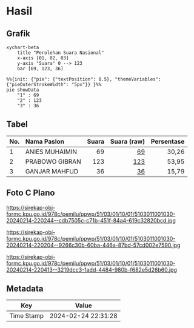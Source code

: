 # Hasil

## Grafik

```mermaid
xychart-beta
    title "Perolehan Suara Nasional"
    x-axis [01, 02, 03]
    y-axis "Suara" 0 --> 123
    bar [69, 123, 36]
```

```mermaid
%%{init: {"pie": {"textPosition": 0.5}, "themeVariables": {"pieOuterStrokeWidth": "5px"}} }%%
pie showData
    "1" : 69
    "2" : 123
    "3" : 36
```

## Tabel

| No. | Nama Paslon    | Suara | Suara (raw) | Persentase |
|:--- |:-------------- | -----:| -----------:| ----------:|
| 1   | ANIES MUHAIMIN | 69    | [69][p-1]   | 30,26      |
| 2   | PRABOWO GIBRAN | 123   | [123][p-2]  | 53,95      |
| 3   | GANJAR MAHFUD  | 36    | [36][p-3]   | 15,79      |


[p-1]: https://github.com/gigit-pemilu/pemilu-2024/blob/main/pilpres/hitung-suara/sub/51-bali/sub/03-badung/sub/01-kuta/sub/1001-tuban/sub/030-tps/sub/paslon-1.txt
[p-2]: https://github.com/gigit-pemilu/pemilu-2024/blob/main/pilpres/hitung-suara/sub/51-bali/sub/03-badung/sub/01-kuta/sub/1001-tuban/sub/030-tps/sub/paslon-2.txt
[p-3]: https://github.com/gigit-pemilu/pemilu-2024/blob/main/pilpres/hitung-suara/sub/51-bali/sub/03-badung/sub/01-kuta/sub/1001-tuban/sub/030-tps/sub/paslon-3.txt

## Foto C Plano

https://sirekap-obj-formc.kpu.go.id/978c/pemilu/ppwp/51/03/01/10/01/5103011001030-20240214-220244--cdb7505c-c71b-451f-84a4-619c32820bcd.jpg

https://sirekap-obj-formc.kpu.go.id/978c/pemilu/ppwp/51/03/01/10/01/5103011001030-20240214-220204--9266c30b-60ba-446a-87bd-57cd002e7590.jpg

https://sirekap-obj-formc.kpu.go.id/978c/pemilu/ppwp/51/03/01/10/01/5103011001030-20240214-220413--3219dcc3-1add-4484-980b-f682e5d26b60.jpg


## Metadata

| Key        | Value               |
| ---------- | ------------------- |
| Time Stamp | 2024-02-24 22:31:28 |



